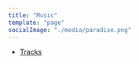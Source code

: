 ```yaml
---
title: "Music"
template: "page"
socialImage: "./media/paradise.png"
---
```


<!-- <img src="./media/paradise.png" style="background-blend-mode: multiply; max-width: 100px" /> -->

<!-- ![](./media/paradise.png) -->

- [Tracks](https://soundcloud.com/cdimascio/sets/carmine-and-bob-tracks)
